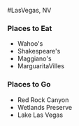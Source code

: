 #LasVegas, NV

### Places to Eat
- Wahoo's
- Shakespeare's
- Maggiano's
- MarguaritaVilles

### Places to Go
- Red Rock Canyon
- Wetlands Preserve
- Lake Las Vegas

